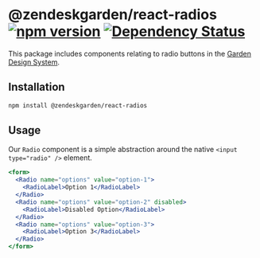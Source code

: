 # @zendeskgarden/react-radios [![npm version](https://img.shields.io/npm/v/@zendeskgarden/react-radios.svg?style=flat-square)](https://www.npmjs.com/package/@zendeskgarden/react-radios) [![Dependency Status](https://img.shields.io/david/zendeskgarden/react-components.svg?path=packages/radios&style=flat-square)](https://david-dm.org/zendeskgarden/react-components?path=packages/radios) <!-- markdownlint-disable -->
<!-- markdownlint-enable -->

This package includes components relating to radio buttons in the
[Garden Design System](https://zendeskgarden.github.io/).

## Installation

```sh
npm install @zendeskgarden/react-radios
```

## Usage

Our `Radio` component is a simple abstraction around the
native `<input type="radio" />` element.

```jsx static
<form>
  <Radio name="options" value="option-1">
    <RadioLabel>Option 1</RadioLabel>
  </Radio>
  <Radio name="options" value="option-2" disabled>
    <RadioLabel>Disabled Option</RadioLabel>
  </Radio>
  <Radio name="options" value="option-3">
    <RadioLabel>Option 3</RadioLabel>
  </Radio>
</form>
```
